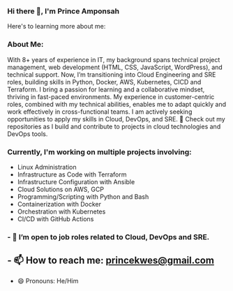 ### Hi there 👋, I'm Prince Amponsah
Here's to learning more about me:

### About Me:

With 8+ years of experience in IT, my background spans technical project management, web development (HTML, CSS, JavaScript, WordPress), and technical support. Now, I’m transitioning into Cloud Engineering and SRE roles, building skills in Python, Docker, AWS, Kubernetes, CICD and Terraform.
I bring a passion for learning and a collaborative mindset, thriving in fast-paced environments. 
My experience in customer-centric roles, combined with my technical abilities, enables me to adapt quickly and work effectively in cross-functional teams. I am actively seeking opportunities to apply my skills in Cloud, DevOps, and SRE.
📂 Check out my repositories as I build and contribute to projects in cloud technologies and DevOps tools.

### Currently, I'm working on multiple projects involving: ###

- Linux Administration
- Infrastructure as Code with Terraform
- Infrastructure Configuration with Ansible
- Cloud Solutions on AWS, GCP
- Programming/Scripting with Python and Bash
- Containerization with Docker
- Orchestration with Kubernetes
-  CI/CD with GitHub Actions
  
### - 👯 I’m open to job roles related to Cloud, DevOps and SRE.

## - 📫 How to reach me: <a href="mailto:princekwes@gmail.com">princekwes@gmail.com</a>
- 😄 Pronouns: He/Him

